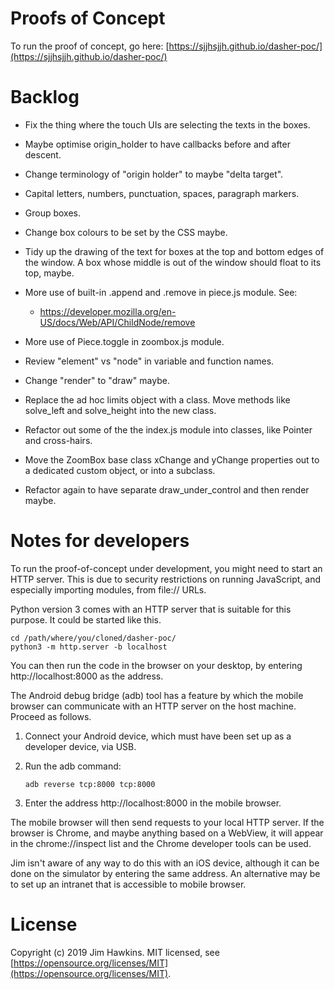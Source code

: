 Proofs of Concept
=================
To run the proof of concept, go here:
[https://sjjhsjjh.github.io/dasher-poc/](https://sjjhsjjh.github.io/dasher-poc/)

Backlog
=======
-   Fix the thing where the touch UIs are selecting the texts in the boxes.
-   Maybe optimise origin_holder to have callbacks before and after descent.
-   Change terminology of "origin holder" to maybe "delta target".
-   Capital letters, numbers, punctuation, spaces, paragraph markers.
-   Group boxes.
-   Change box colours to be set by the CSS maybe.
-   Tidy up the drawing of the text for boxes at the top and bottom edges of the
    window. A box whose middle is out of the window should float to its top,
    maybe.
-   More use of built-in .append and .remove in piece.js module. See:

    -   https://developer.mozilla.org/en-US/docs/Web/API/ChildNode/remove
    
-   More use of Piece.toggle in zoombox.js module.
-   Review "element" vs "node" in variable and function names.
-   Change "render" to "draw" maybe.
-   Replace the ad hoc limits object with a class. Move methods like solve_left
    and solve_height into the new class.
-   Refactor out some of the the index.js module into classes, like Pointer and
    cross-hairs.
-   Move the ZoomBox base class xChange and yChange properties out to a
    dedicated custom object, or into a subclass.
-   Refactor again to have separate draw_under_control and then render maybe.

Notes for developers
====================
To run the proof-of-concept under development, you might need to start an HTTP
server. This is due to security restrictions on running JavaScript, and
especially importing modules, from file:// URLs.

Python version 3 comes with an HTTP server that is suitable for this purpose. It
could be started like this.

    cd /path/where/you/cloned/dasher-poc/
    python3 -m http.server -b localhost

You can then run the code in the browser on your desktop, by entering
http://localhost:8000 as the address.

The Android debug bridge (adb) tool has a feature by which the mobile browser
can communicate with an HTTP server on the host machine. Proceed as follows.

1.  Connect your Android device, which must have been set up as a developer
    device, via USB.
2.  Run the adb command:

        adb reverse tcp:8000 tcp:8000

3.  Enter the address http://localhost:8000 in the mobile browser.

The mobile browser will then send requests to your local HTTP server. If the
browser is Chrome, and maybe anything based on a WebView, it will appear in the
chrome://inspect list and the Chrome developer tools can be used.

Jim isn't aware of any way to do this with an iOS device, although it can be
done on the simulator by entering the same address. An alternative may be to set
up an intranet that is accessible to mobile browser.

License
=======
Copyright (c) 2019 Jim Hawkins. MIT licensed, see
[https://opensource.org/licenses/MIT](https://opensource.org/licenses/MIT).
